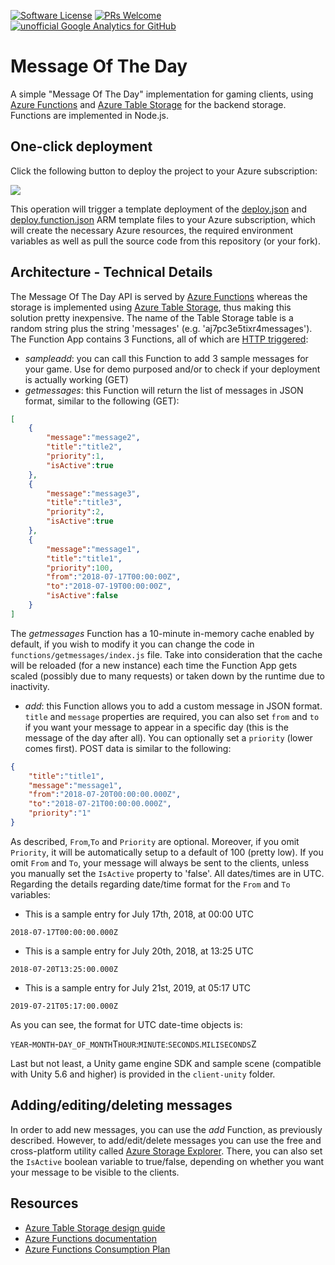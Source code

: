 [![Software License](https://img.shields.io/badge/license-MIT-brightgreen.svg?style=flat-square)](LICENSE)
[![PRs Welcome](https://img.shields.io/badge/PRs-welcome-brightgreen.svg?style=flat-square)](http://makeapullrequest.com)
[![unofficial Google Analytics for GitHub](https://gaforgithub.azurewebsites.net/api?repo=MessageOfTheDay)](https://github.com/dgkanatsios/gaforgithub)
# Message Of The Day

A simple "Message Of The Day" implementation for gaming clients, using [Azure Functions](https://functions.azure.com) and [Azure Table Storage](https://azure.microsoft.com/en-us/services/storage/tables/) for the backend storage. Functions are implemented in Node.js.

## One-click deployment

Click the following button to deploy the project to your Azure subscription:

<a href="https://portal.azure.com/#create/Microsoft.Template/uri/https%3A%2F%2Fraw.githubusercontent.com%2Fdgkanatsios%2FMessageOfTheDay%2Fmaster%2Fdeploy.json" target="_blank"><img src="http://azuredeploy.net/deploybutton.png"/></a>

This operation will trigger a template deployment of the [deploy.json](deploy.json) and [deploy.function.json](deploy.function.json) ARM template files to your Azure subscription, which will create the necessary Azure resources, the required environment variables as well as pull the source code from this repository (or your fork). 

## Architecture - Technical Details

The Message Of The Day API is served by [Azure Functions](https://functions.azure.com) whereas the storage is implemented using [Azure Table Storage](https://azure.microsoft.com/en-us/services/storage/tables/), thus making this solution pretty inexpensive. The name of the Table Storage table is a random string plus the string 'messages' (e.g. 'aj7pc3e5tixr4messages'). The Function App contains 3 Functions, all of which are [HTTP triggered](https://docs.microsoft.com/en-us/azure/azure-functions/functions-bindings-http-webhook#trigger---javascript-example):

- *sampleadd*: you can call this Function to add 3 sample messages for your game. Use for demo purposed and/or to check if your deployment is actually working (GET)
- *getmessages*: this Function will return the list of messages in JSON format, similar to the following (GET):
```json
[
    {
        "message":"message2",
        "title":"title2",
        "priority":1,
        "isActive":true
    },
    {
        "message":"message3",
        "title":"title3",
        "priority":2,
        "isActive":true
    },
    {
        "message":"message1",
        "title":"title1",
        "priority":100,
        "from":"2018-07-17T00:00:00Z",
        "to":"2018-07-19T00:00:00Z",
        "isActive":false
    }
]
```
The *getmessages* Function has a 10-minute in-memory cache enabled by default, if you wish to modify it you can change the code in `functions/getmessages/index.js` file. Take into consideration that the cache will be reloaded (for a new instance) each time the Function App gets scaled (possibly due to many requests) or taken down by the runtime due to inactivity.
- *add*: this Function allows you to add a custom message in JSON format. `title` and `message` properties are required, you can also set `from` and `to` if you want your message to appear in a specific day (this is the message of the day after all). You can optionally set a `priority` (lower comes first). POST data is similar to the following:
```json
{
    "title":"title1",
    "message":"message1",
    "from":"2018-07-20T00:00:00.000Z",
    "to":"2018-07-21T00:00:00.000Z",
    "priority":"1"
}


```
As described, `From`,`To` and `Priority` are optional. Moreover, if you omit `Priority`, it will be automatically setup to a default of 100 (pretty low). If you omit `From` and `To`, your message will always be sent to the clients, unless you manually set the `IsActive` property to 'false'. All dates/times are in UTC. Regarding the details regarding date/time format for the `From` and `To` variables:

- This is a sample entry for July 17th, 2018, at 00:00 UTC
```
2018-07-17T00:00:00.000Z
```

- This is a sample entry for July 20th, 2018, at 13:25 UTC
```
2018-07-20T13:25:00.000Z
```

- This is a sample entry for July 21st, 2019, at 05:17 UTC
```
2019-07-21T05:17:00.000Z
```

As you can see, the format for UTC date-time objects is:

`YEAR`-`MONTH`-`DAY_OF_MONTH`T`HOUR`:`MINUTE`:`SECONDS`.`MILISECONDS`Z

Last but not least, a Unity game engine SDK and sample scene (compatible with Unity 5.6 and higher) is provided in the `client-unity` folder.

## Adding/editing/deleting messages

In order to add new messages, you can use the *add* Function, as previously described. However, to add/edit/delete messages you can use the free and cross-platform utility called [Azure Storage Explorer](https://azure.microsoft.com/en-us/features/storage-explorer/). There, you can also set the `IsActive` boolean variable to true/false, depending on whether you want your message to be visible to the clients.

## Resources

- [Azure Table Storage design guide](https://docs.microsoft.com/en-us/azure/cosmos-db/table-storage-design-guide)
- [Azure Functions documentation](https://docs.microsoft.com/en-us/azure/azure-functions/)
- [Azure Functions Consumption Plan](https://docs.microsoft.com/en-us/azure/azure-functions/functions-scale#consumption-plan)
